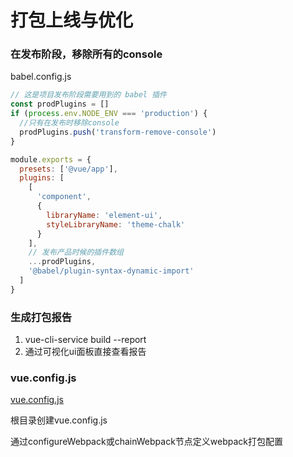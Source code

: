 # 打包上线与优化

### 在发布阶段，移除所有的console

babel.config.js

```js
// 这是项目发布阶段需要用到的 babel 插件
const prodPlugins = []
if (process.env.NODE_ENV === 'production') {
  //只有在发布时移除console
  prodPlugins.push('transform-remove-console')
}

module.exports = {
  presets: ['@vue/app'],
  plugins: [
    [
      'component',
      {
        libraryName: 'element-ui',
        styleLibraryName: 'theme-chalk'
      }
    ],
    // 发布产品时候的插件数组
    ...prodPlugins,
    '@babel/plugin-syntax-dynamic-import'
  ]
}
```

### 生成打包报告

1. vue-cli-service build --report
2. 通过可视化ui面板直接查看报告

### vue.config.js

[vue.config.js](https://cli.vuejs.org/zh/config/#vue-config-js)

根目录创建vue.config.js

通过configureWebpack或chainWebpack节点定义webpack打包配置
